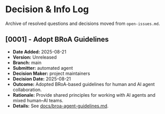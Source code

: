 # Decision & Info Log

Archive of resolved questions and decisions moved from `open-issues.md`.

<!--
Template:
## [ID] - Title
- **Date Added:** YYYY-MM-DD
- **Version:** vX.Y.Z
- **Branch:** https://example.com/branch
- **Submitter:** name
- **Decision Maker:** name
- **Decision Date:** YYYY-MM-DD
- **Outcome:** what was decided
- **Rationale:** why
- **Details:** links to commits/PRs/docs
-->
## [0001] - Adopt BRoA Guidelines
- **Date Added:** 2025-08-21
- **Version:** Unreleased
- **Branch:** main
- **Submitter:** automated agent
- **Decision Maker:** project maintainers
- **Decision Date:** 2025-08-21
- **Outcome:** Adopted BRoA-based guidelines for human and AI agent collaboration.
- **Rationale:** Provide shared principles for working with AI agents and mixed human–AI teams.
- **Details:** See [docs/broa-agent-guidelines.md](broa-agent-guidelines.md).

